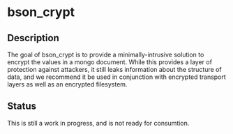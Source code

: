 # bson_crypt

## Description

The goal of bson_crypt is to provide a minimally-intrusive solution to encrypt the values in a mongo document.
While this provides a layer of protection against attackers, it still leaks information about the structure of data, and we recommend it be used in conjunction with encrypted transport layers as well as an encrypted filesystem.

## Status

This is still a work in progress, and is not ready for consumtion.




